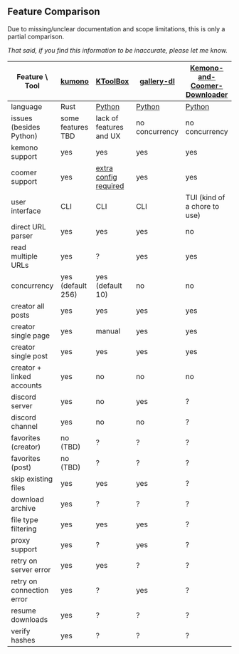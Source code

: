 
## Feature Comparison

Due to missing/unclear documentation and scope limitations, this is only a partial comparison.

*That said, if you find this information to be inaccurate, please let me know.*

| Feature \ Tool            | [kumono][kmn]     | [KToolBox][ktb]                | [gallery-dl][gdl] | [Kemono-and-Coomer-Downloader][kacd] |
| ------------------------- | ----------------- | ------------------------------ | ----------------- | ------------------------------------ |
| language                  | Rust              | [Python][ktb-py]               | [Python][gdl-py]  | [Python][kacd-py]                    |
| issues (besides Python)   | some features TBD | lack of features and UX        | no concurrency    | no concurrency                       |
| kemono support            | yes               | yes                            | yes               | yes                                  |
| coomer support            | yes               | [extra config required][ktb-c] | yes               | yes                                  |
| user interface            | CLI               | CLI                            | CLI               | TUI (kind of a chore to use)         |
| direct URL parser         | yes               | yes                            | yes               | no                                   |
| read multiple URLs        | yes               | ?                              | yes               | yes                                  |
| concurrency               | yes (default 256) | yes (default 10)               | no                | no                                   |
| creator all posts         | yes               | yes                            | yes               | yes                                  |
| creator single page       | yes               | manual                         | yes               | yes                                  |
| creator single post       | yes               | yes                            | yes               | yes                                  |
| creator + linked accounts | yes               | no                             | no                | no                                   |
| discord server            | yes               | no                             | yes               | ?                                    |
| discord channel           | yes               | no                             | no                | ?                                    |
| favorites (creator)       | no (TBD)          | ?                              | ?                 | ?                                    |
| favorites (post)          | no (TBD)          | ?                              | ?                 | ?                                    |
| skip existing files       | yes               | yes                            | yes               | ?                                    |
| download archive          | yes               | ?                              | ?                 | ?                                    |
| file type filtering       | yes               | yes                            | yes               | ?                                    |
| proxy support             | yes               | ?                              | yes               | ?                                    |
| retry on server error     | yes               | yes                            | ?                 | ?                                    |
| retry on connection error | yes               | ?                              | yes               | ?                                    |
| resume downloads          | yes               | ?                              | ?                 | ?                                    |
| verify hashes             | yes               | ?                              | ?                 | ?                                    |

<!-- | use original file name    | no (TBD?)         | ?                              | ?                 | ?                                    | -->
<!-- | advanced renaming options | no (TBD?)         | yes                            | ?                 | ?                                    | -->

<!-- link definitions -->

[kmn]: https://github.com/APT37/kumono

[ktb]: https://github.com/Ljzd-PRO/KToolBox
[ktb-py]: https://github.com/Ljzd-PRO/KToolBox/issues?q=is%3Aissue%20python
[ktb-c]: https://ktoolbox.readthedocs.io/latest/coomer/

[gdl]: https://github.com/mikf/gallery-dl
[gdl-py]: https://github.com/mikf/gallery-dl/issues?q=is%3Aissue%20python

[kacd]: https://github.com/e43b/Kemono-and-Coomer-Downloader
[kacd-py]: https://github.com/e43b/Kemono-and-Coomer-Downloader/issues?q=is%3Aissue%20python
